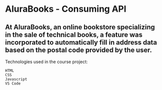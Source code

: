# AluraBooks - Consuming API

## At AluraBooks, an online bookstore specializing in the sale of technical books, a feature was incorporated to automatically fill in address data based on the postal code provided by the user.
Technologies used in the course project:

```
HTML
CSS
Javascript
VS Code
```
